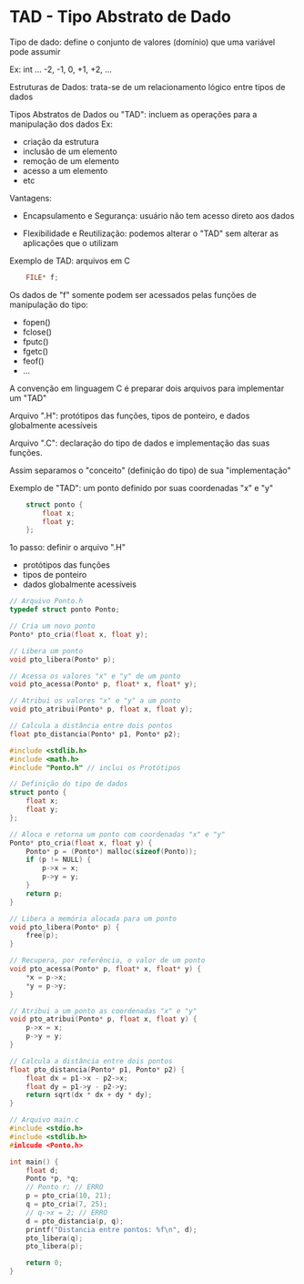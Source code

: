 # TAD - Tipo Abstrato de Dado

Tipo de dado: define o conjunto de valores (domínio)
que uma variável pode assumir

Ex: int
... -2, -1, 0, +1, +2, ...
	
Estruturas de Dados: trata-se de um relacionamento lógico entre
tipos de dados

Tipos Abstratos de Dados ou "TAD":
incluem as operações para a
manipulação dos dados
Ex:
- criação da estrutura
- inclusão de um elemento
- remoção de um elemento
- acesso a um elemento
- etc

Vantagens:
- Encapsulamento e Segurança: usuário não
  tem acesso direto aos dados

- Flexibilidade e Reutilização: podemos
  alterar o "TAD" sem alterar as aplicações
  que o utilizam

Exemplo de TAD: arquivos em C
```c
    FILE* f;
```

Os dados de "f" somente podem ser acessados
pelas funções de manipulação do tipo:
- fopen()
- fclose()
- fputc()
- fgetc()
- feof()
- ...


A convenção em linguagem C é preparar
dois arquivos para implementar um "TAD"

Arquivo ".H": protótipos das funções, tipos
de ponteiro, e dados globalmente acessíveis

Arquivo ".C": declaração do tipo de dados e
implementação das suas funções.

Assim separamos o "conceito" (definição do tipo) de sua "implementação"

Exemplo de "TAD": um ponto definido
por suas coordenadas "x" e "y"

```c
    struct ponto {
        float x;
        float y;
    };
```

1o passo: definir o arquivo ".H"
- protótipos das funções
- tipos de ponteiro
- dados globalmente acessíveis

```c
// Arquivo Ponto.h
typedef struct ponto Ponto;

// Cria um novo ponto
Ponto* pto_cria(float x, float y);

// Libera um ponto
void pto_libera(Ponto* p);

// Acessa os valores "x" e "y" de um ponto
void pto_acessa(Ponto* p, float* x, float* y);

// Atribui os valores "x" e "y" a um ponto
void pto_atribui(Ponto* p, float x, float y);

// Calcula a distância entre dois pontos
float pto_distancia(Ponto* p1, Ponto* p2);

```

```c
#include <stdlib.h>
#include <math.h>
#include "Ponto.h" // inclui os Protótipos

// Definição do tipo de dados
struct ponto {
    float x;
    float y;
};

// Aloca e retorna um ponto com coordenadas "x" e "y"
Ponto* pto_cria(float x, float y) {
    Ponto* p = (Ponto*) malloc(sizeof(Ponto));
    if (p != NULL) {
        p->x = x;
        p->y = y;
    }
    return p;
}

// Libera a memória alocada para um ponto
void pto_libera(Ponto* p) {
    free(p);
}

// Recupera, por referência, o valor de um ponto
void pto_acessa(Ponto* p, float* x, float* y) {
    *x = p->x;
    *y = p->y;
}

// Atribui a um ponto as coordenadas "x" e "y"
void pto_atribui(Ponto* p, float x, float y) {
    p->x = x;
    p->y = y;
}

// Calcula a distância entre dois pontos
float pto_distancia(Ponto* p1, Ponto* p2) {
    float dx = p1->x - p2->x;
    float dy = p1->y - p2->y;
    return sqrt(dx * dx + dy * dy);
}

```

```c
// Arquivo main.c
#include <stdio.h>
#include <stdlib.h>
#inlcude <Ponto.h>

int main() {
    float d;
    Ponto *p, *q;
    // Ponto r; // ERRO
    p = pto_cria(10, 21);
    q = pto_cria(7, 25);
    // q->x = 2; // ERRO
    d = pto_distancia(p, q);
    printf("Distancia entre pontos: %f\n", d);
    pto_libera(q);
    pto_libera(p);

    return 0;
}

```
